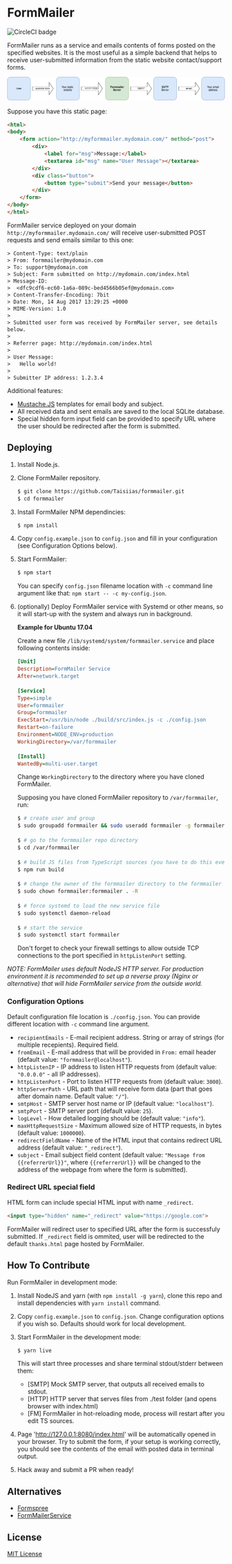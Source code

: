 # FormMailer

![CircleCI badge](https://img.shields.io/circleci/project/github/Taisiias/formmailer.svg)

FormMailer runs as a service and emails contents of forms posted on the specified websites. It is the most useful as a simple backend that helps to receive user-submitted information from the static website contact/support forms.

![Workflow](/img/formmailer-workflow.png)

Suppose you have this static page:

```html
<html>
<body>
    <form action="http://myformmailer.mydomain.com/" method="post">
        <div>
            <label for="msg">Message:</label>
            <textarea id="msg" name="User Message"></textarea>
        </div>
        <div class="button">
            <button type="submit">Send your message</button>
        </div>
    </form>
</body>
</html>
```

FormMailer service deployed on your domain `http://myformmailer.mydomain.com/` will receive user-submitted POST requests and send emails similar to this one:

```
> Content-Type: text/plain
> From: formmailer@mydomain.com
> To: support@mydomain.com
> Subject: Form submitted on http://mydomain.com/index.html
> Message-ID:
>  <dfc9cdf6-ec60-1a6a-089c-bed4566b05ef@mydomain.com>
> Content-Transfer-Encoding: 7bit
> Date: Mon, 14 Aug 2017 13:29:25 +0000
> MIME-Version: 1.0
>
> Submitted user form was received by FormMailer server, see details below.
>
> Referrer page: http://mydomain.com/index.html
>
> User Message:
>   Hello world!
>
> Submitter IP address: 1.2.3.4
```

Additional features:

* [Mustache.JS](https://github.com/janl/mustache.js) templates for email body and subject.
* All received data and sent emails are saved to the local SQLite database.
* Special hidden form input field can be provided to specify URL where the user should be redirected after the form is submitted.

## Deploying

1. Install Node.js.

2. Clone FormMailer repository.
    ```bash
    $ git clone https://github.com/Taisiias/formmailer.git
    $ cd formmailer
    ```

3. Install FormMailer NPM dependincies:
    ```bash
    $ npm install
    ```

4. Copy `config.example.json` to `config.json` and fill in your configuration (see Configuration Options below).

5. Start FormMailer:
    ```bash
    $ npm start
    ```
    You can specify `config.json` filename location with `-c` command line argument like that: `npm start -- -c my-config.json`.

6. (optionally) Deploy FormMailer service with Systemd or other means, so it will start-up with the system and always run in background.

    **Example for Ubuntu 17.04**

    Create a new file `/lib/systemd/system/formmailer.service` and place following contents inside:

    ```ini
    [Unit]
    Description=FormMailer Service
    After=network.target

    [Service]
    Type=simple
    User=formmailer
    Group=formmailer
    ExecStart=/usr/bin/node ./build/src/index.js -c ./config.json
    Restart=on-failure
    Environment=NODE_ENV=production
    WorkingDirectory=/var/formmailer

    [Install]
    WantedBy=multi-user.target
    ```

    Change `WorkingDirectory` to the directory where you have cloned FormMailer.

    Supposing you have cloned FormMailer repository to `/var/formmailer`, run:

    ```bash
    $ # create user and group
    $ sudo groupadd formmailer && sudo useradd formmailer -g formmailer

    $ # go to the formmailer repo directory
    $ cd /var/formmailer

    $ # build JS files from TypeScript sources (you have to do this every time you update source code repo)
    $ npm run build

    $ # change the owner of the formmailer directory to the formmailer user
    $ sudo chown formmailer:formmailer . -R

    $ # force systemd to load the new service file
    $ sudo systemctl daemon-reload

    $ # start the service
    $ sudo systemctl start formmailer
    ```

    Don't forget to check your firewall settings to allow outside TCP connections to the port specified in `httpListenPort` setting.

*NOTE: FormMailer uses default NodeJS HTTP server. For production environment it is recommended to set up a reverse proxy (Nginx or alternative) that will hide FormMailer service from the outside world.*

### Configuration Options

Default configuration file location is `./config.json`. You can provide different location with `-c` command line argument.

* `recipientEmails` - E-mail recipient address. String or array of strings (for multiple recepients). Required field.
* `fromEmail` - E-mail address that will be provided in `From:` email header (default value: `"formmailer@localhost"`).
* `httpListenIP` - IP address to listen HTTP requests from (default value: `"0.0.0.0"` - all IP addresses).
* `httpListenPort` - Port to listen HTTP requests from (default value: `3000`).
* `httpServerPath` - URL path that will receive form data (part that goes after domain name. Default value: `"/"`).
* `smtpHost` - SMTP server host name or IP (default value: `"localhost"`).
* `smtpPort` - SMTP server port (default value: `25`).
* `logLevel` - How detailed logging should be (default value: `"info"`).
* `maxHttpRequestSize` - Maximum allowed size of HTTP requests, in bytes (default value: `1000000`).
* `redirectFieldName` - Name of the HTML input that contains redirect URL address (default value: `"_redirect"`).
* `subject` - Email subject field content (default value: `"Message from {{referrerUrl}}"`, where `{{referrerUrl}}` will be changed to the address of the webpage from where the form is submitted).

### Redirect URL special field

HTML form can include special HTML input with name `_redirect`.

```html
<input type="hidden" name="_redirect" value="https://google.com">
```

FormMailer will redirect user to specified URL after the form is successfuly submitted. If `_redirect` field is ommited, user will be redirected to the default `thanks.html` page hosted by FormMailer.

## How To Contribute

Run FormMailer in development mode:

1. Install NodeJS and yarn (with `npm install -g yarn`), clone this repo and install dependencies with `yarn install` command.

2. Copy `config.example.json` to `config.json`. Change configuration options if you wish so. Defaults should work for local development.

3. Start FormMailer in the development mode:
    ```bash
    $ yarn live
    ```
    This will start three processes and share terminal stdout/stderr between them:
    * [SMTP] Mock SMTP server, that outputs all received emails to stdout.
    * [HTTP] HTTP server that serves files from ./test folder (and opens browser with index.html)
    * [FM] FormMailer in hot-reloading mode, process will restart after you edit TS sources.

4. Page 'http://127.0.0.1:8080/index.html' will be automatically opened in your browser. Try to submit the form, if your setup is working correctly, you should see the contents of the email with posted data in terminal output.

5. Hack away and submit a PR when ready!

## Alternatives

* [Formspree](https://github.com/formspree/formspree)
* [FormMailerService](https://github.com/abbr/FormMailerService)

## License

[MIT License](LICENSE)
